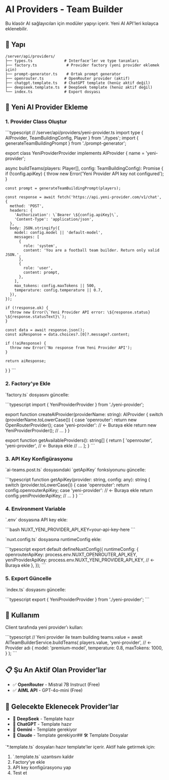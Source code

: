 # AI Providers - Team Builder

Bu klasör AI sağlayıcıları için modüler yapıyı içerir. Yeni AI API'leri kolayca eklenebilir.

## 📁 Yapı

```
/server/api/providers/
├── types.ts              # Interface'ler ve type tanımları
├── factory.ts             # Provider factory (yeni provider eklemek için)
├── prompt-generator.ts    # Ortak prompt generator
├── openrouter.ts         # OpenRouter provider (aktif)
├── chatgpt.template.ts   # ChatGPT template (henüz aktif değil)
├── deepseek.template.ts  # DeepSeek template (henüz aktif değil)
└── index.ts              # Export dosyası
```

## 🚀 Yeni AI Provider Ekleme

### 1. Provider Class Oluştur

\`\`\`typescript
// /server/api/providers/yeni-provider.ts
import type { AIProvider, TeamBuildingConfig, Player } from './types';
import { generateTeamBuildingPrompt } from './prompt-generator';

export class YeniProviderProvider implements AIProvider {
name = 'yeni-provider';

async buildTeams(players: Player[], config: TeamBuildingConfig): Promise<string> {
if (!config.apiKey) {
throw new Error('Yeni Provider API key not configured');
}

    const prompt = generateTeamBuildingPrompt(players);

    const response = await fetch('https://api.yeni-provider.com/v1/chat', {
      method: 'POST',
      headers: {
        'Authorization': \`Bearer \${config.apiKey}\`,
        'Content-Type': 'application/json',
      },
      body: JSON.stringify({
        model: config.model || 'default-model',
        messages: [
          {
            role: 'system',
            content: 'You are a football team builder. Return only valid JSON.',
          },
          {
            role: 'user',
            content: prompt,
          },
        ],
        max_tokens: config.maxTokens || 500,
        temperature: config.temperature || 0.7,
      }),
    });

    if (!response.ok) {
      throw new Error(\`Yeni Provider API error: \${response.status} \${response.statusText}\`);
    }

    const data = await response.json();
    const aiResponse = data.choices?.[0]?.message?.content;

    if (!aiResponse) {
      throw new Error('No response from Yeni Provider API');
    }

    return aiResponse;

}
}
\`\`\`

### 2. Factory'ye Ekle

\`factory.ts\` dosyasını güncelle:

\`\`\`typescript
import { YeniProviderProvider } from './yeni-provider';

export function createAIProvider(providerName: string): AIProvider {
switch (providerName.toLowerCase()) {
case 'openrouter':
return new OpenRouterProvider();
case 'yeni-provider': // ← Buraya ekle
return new YeniProviderProvider();
// ...
}
}

export function getAvailableProviders(): string[] {
return [
'openrouter',
'yeni-provider', // ← Buraya ekle
// ...
];
}
\`\`\`

### 3. API Key Konfigürasyonu

\`ai-teams.post.ts\` dosyasındaki \`getApiKey\` fonksiyonunu güncelle:

\`\`\`typescript
function getApiKey(provider: string, config: any): string {
switch (provider.toLowerCase()) {
case 'openrouter':
return config.openrouterApiKey;
case 'yeni-provider': // ← Buraya ekle
return config.yeniProviderApiKey;
// ...
}
}
\`\`\`

### 4. Environment Variable

\`.env\` dosyasına API key ekle:

\`\`\`bash
NUXT_YENI_PROVIDER_API_KEY=your-api-key-here
\`\`\`

\`nuxt.config.ts\` dosyasına runtimeConfig ekle:

\`\`\`typescript
export default defineNuxtConfig({
runtimeConfig: {
openrouterApiKey: process.env.NUXT_OPENROUTER_API_KEY,
yeniProviderApiKey: process.env.NUXT_YENI_PROVIDER_API_KEY, // ← Buraya ekle
},
});
\`\`\`

### 5. Export Güncelle

\`index.ts\` dosyasını güncelle:

\`\`\`typescript
export { YeniProviderProvider } from './yeni-provider';
\`\`\`

## 🎯 Kullanım

Client tarafında yeni provider'ı kullan:

\`\`\`typescript
// Yeni provider ile team building
teams.value = await AITeamBuilderService.buildTeams(
players.value,
'yeni-provider', // ← Provider adı
{
model: 'premium-model',
temperature: 0.8,
maxTokens: 1000,
}
);
\`\`\`

## 📋 Şu An Aktif Olan Provider'lar

- ✅ **OpenRouter** - Mistral 7B Instruct (Free)
- ✅ **AIML API** - GPT-4o-mini (Free)

## 🔄 Gelecekte Eklenecek Provider'lar

- 🔄 **DeepSeek** - Template hazır
- 🔄 **ChatGPT** - Template hazır
- 🔄 **Gemini** - Template gerekiyor
- 🔄 **Claude** - Template gerekiyor## 🛠️ Template Dosyalar

\`\*.template.ts\` dosyaları hazır template'ler içerir. Aktif hale getirmek için:

1. \`.template.ts\` uzantısını kaldır
2. Factory'ye ekle
3. API key konfigürasyonu yap
4. Test et
